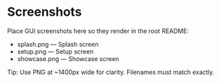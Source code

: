 # Screenshots

Place GUI screenshots here so they render in the root README:
- splash.png — Splash screen
- setup.png — Setup screen
- showcase.png — Showcase screen

Tip: Use PNG at ~1400px wide for clarity. Filenames must match exactly.
